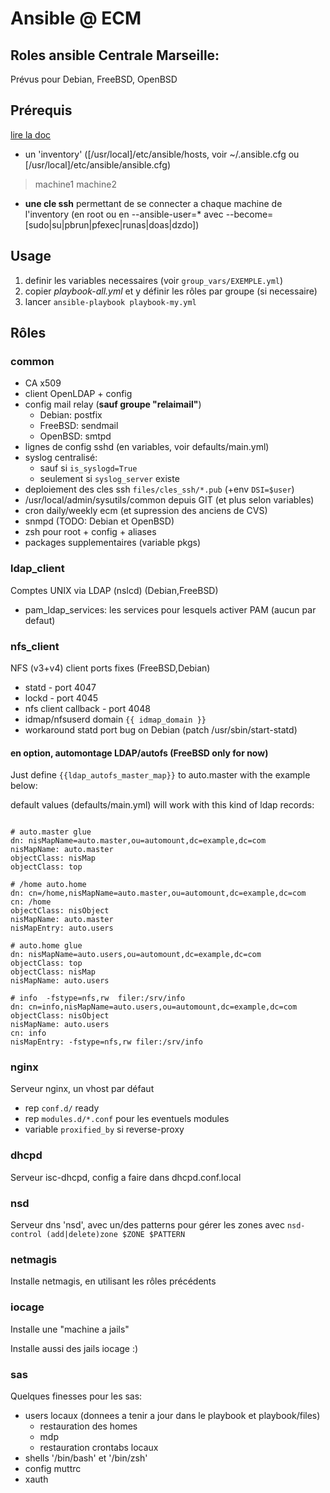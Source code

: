 # Ansible @ ECM

## Roles ansible Centrale Marseille:

Prévus pour Debian, FreeBSD, OpenBSD

## Prérequis

[lire la doc](http://docs.ansible.com/ansible/intro_getting_started.html "getting started")

* un 'inventory' ([/usr/local]/etc/ansible/hosts, voir ~/.ansible.cfg ou [/usr/local]/etc/ansible/ansible.cfg)
> machine1
> machine2
* **une cle ssh** permettant de se connecter a chaque machine de l'inventory
    (en root ou en --ansible-user=\* avec --become=[sudo|su|pbrun|pfexec|runas|doas|dzdo])

## Usage

1. definir les variables necessaires (voir `group_vars/EXEMPLE.yml`)
2. copier *playbook-all.yml* et y définir les rôles par groupe (si necessaire)
3. lancer `ansible-playbook playbook-my.yml`

## Rôles

### common

* CA x509
* client OpenLDAP + config
* config mail relay (**sauf groupe "relaimail"**)
  * Debian: postfix
  * FreeBSD: sendmail
  * OpenBSD: smtpd
* lignes de config sshd (en variables, voir defaults/main.yml)
* syslog centralisé:
  * sauf si `is_syslogd=True`
  * seulement si `syslog_server` existe
* deploiement des cles ssh `files/cles_ssh/*.pub` (+env `DSI=$user`)
* /usr/local/admin/sysutils/common depuis GIT (et plus selon variables)
* cron daily/weekly ecm (et supression des anciens de CVS)
* snmpd (TODO: Debian et OpenBSD)
* zsh pour root + config + aliases
* packages supplementaires (variable pkgs)
    
### ldap_client

Comptes UNIX via LDAP (nslcd) (Debian,FreeBSD)

* pam_ldap_services: les services pour lesquels activer PAM (aucun par defaut)

### nfs_client

NFS (v3+v4) client
ports fixes (FreeBSD,Debian)

* statd - port 4047
* lockd - port 4045
* nfs client callback - port 4048
* idmap/nfsuserd domain `{{ idmap_domain }}`
* workaround statd port bug on Debian (patch /usr/sbin/start-statd)

#### en option, automontage LDAP/autofs (FreeBSD only for now)

Just define `{{ldap_autofs_master_map}}` to auto.master with the example below:

default values (defaults/main.yml) will work 
with this kind of ldap records:

<pre><code>
# auto.master glue
dn: nisMapName=auto.master,ou=automount,dc=example,dc=com
nisMapName: auto.master
objectClass: nisMap
objectClass: top

# /home	auto.home
dn: cn=/home,nisMapName=auto.master,ou=automount,dc=example,dc=com
cn: /home
objectClass: nisObject
nisMapName: auto.master
nisMapEntry: auto.users

# auto.home glue
dn: nisMapName=auto.users,ou=automount,dc=example,dc=com
objectClass: top
objectClass: nisMap
nisMapName: auto.users

# info	-fstype=nfs,rw	filer:/srv/info
dn: cn=info,nisMapName=auto.users,ou=automount,dc=example,dc=com
objectClass: nisObject
nisMapName: auto.users
cn: info
nisMapEntry: -fstype=nfs,rw filer:/srv/info
</code></pre>

### nginx

Serveur nginx, un vhost par défaut

  * rep `conf.d/` ready
  * rep `modules.d/*.conf` pour les eventuels modules
  * variable `proxified_by` si reverse-proxy

### dhcpd

Serveur isc-dhcpd, config a faire dans dhcpd.conf.local

### nsd

Serveur dns 'nsd', avec un/des patterns pour gérer les zones
avec `nsd-control (add|delete)zone $ZONE $PATTERN`

### netmagis

Installe netmagis, en utilisant les rôles précédents

### iocage

Installe une "machine a jails"

Installe aussi des jails iocage :)

### sas

Quelques finesses pour les sas:
* users locaux (donnees a tenir a jour dans le playbook et playbook/files)
  * restauration des homes
  * mdp
  * restauration crontabs locaux
* shells '/bin/bash' et '/bin/zsh'
* config muttrc
* xauth
